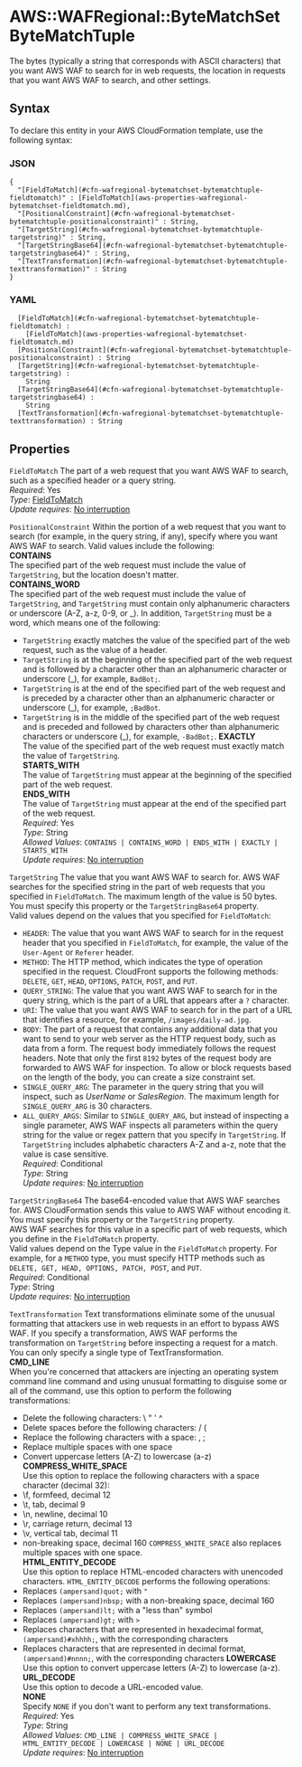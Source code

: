 # AWS::WAFRegional::ByteMatchSet ByteMatchTuple<a name="aws-properties-wafregional-bytematchset-bytematchtuple"></a>

The bytes \(typically a string that corresponds with ASCII characters\) that you want AWS WAF to search for in web requests, the location in requests that you want AWS WAF to search, and other settings\.

## Syntax<a name="aws-properties-wafregional-bytematchset-bytematchtuple-syntax"></a>

To declare this entity in your AWS CloudFormation template, use the following syntax:

### JSON<a name="aws-properties-wafregional-bytematchset-bytematchtuple-syntax.json"></a>

```
{
  "[FieldToMatch](#cfn-wafregional-bytematchset-bytematchtuple-fieldtomatch)" : [FieldToMatch](aws-properties-wafregional-bytematchset-fieldtomatch.md),
  "[PositionalConstraint](#cfn-wafregional-bytematchset-bytematchtuple-positionalconstraint)" : String,
  "[TargetString](#cfn-wafregional-bytematchset-bytematchtuple-targetstring)" : String,
  "[TargetStringBase64](#cfn-wafregional-bytematchset-bytematchtuple-targetstringbase64)" : String,
  "[TextTransformation](#cfn-wafregional-bytematchset-bytematchtuple-texttransformation)" : String
}
```

### YAML<a name="aws-properties-wafregional-bytematchset-bytematchtuple-syntax.yaml"></a>

```
﻿  [FieldToMatch](#cfn-wafregional-bytematchset-bytematchtuple-fieldtomatch) : 
    [FieldToMatch](aws-properties-wafregional-bytematchset-fieldtomatch.md)
﻿  [PositionalConstraint](#cfn-wafregional-bytematchset-bytematchtuple-positionalconstraint) : String
﻿  [TargetString](#cfn-wafregional-bytematchset-bytematchtuple-targetstring) : 
    String
﻿  [TargetStringBase64](#cfn-wafregional-bytematchset-bytematchtuple-targetstringbase64) : 
    String
﻿  [TextTransformation](#cfn-wafregional-bytematchset-bytematchtuple-texttransformation) : String
```

## Properties<a name="aws-properties-wafregional-bytematchset-bytematchtuple-properties"></a>

`FieldToMatch`  <a name="cfn-wafregional-bytematchset-bytematchtuple-fieldtomatch"></a>
The part of a web request that you want AWS WAF to search, such as a specified header or a query string\.  
*Required*: Yes  
*Type*: [FieldToMatch](aws-properties-wafregional-bytematchset-fieldtomatch.md)  
*Update requires*: [No interruption](https://docs.aws.amazon.com/AWSCloudFormation/latest/UserGuide/using-cfn-updating-stacks-update-behaviors.html#update-no-interrupt)

`PositionalConstraint`  <a name="cfn-wafregional-bytematchset-bytematchtuple-positionalconstraint"></a>
Within the portion of a web request that you want to search \(for example, in the query string, if any\), specify where you want AWS WAF to search\. Valid values include the following:  
 **CONTAINS**   
The specified part of the web request must include the value of `TargetString`, but the location doesn't matter\.  
 **CONTAINS\_WORD**   
The specified part of the web request must include the value of `TargetString`, and `TargetString` must contain only alphanumeric characters or underscore \(A\-Z, a\-z, 0\-9, or \_\)\. In addition, `TargetString` must be a word, which means one of the following:  
+  `TargetString` exactly matches the value of the specified part of the web request, such as the value of a header\.
+  `TargetString` is at the beginning of the specified part of the web request and is followed by a character other than an alphanumeric character or underscore \(\_\), for example, `BadBot;`\.
+  `TargetString` is at the end of the specified part of the web request and is preceded by a character other than an alphanumeric character or underscore \(\_\), for example, `;BadBot`\.
+  `TargetString` is in the middle of the specified part of the web request and is preceded and followed by characters other than alphanumeric characters or underscore \(\_\), for example, `-BadBot;`\.
 **EXACTLY**   
The value of the specified part of the web request must exactly match the value of `TargetString`\.  
 **STARTS\_WITH**   
The value of `TargetString` must appear at the beginning of the specified part of the web request\.  
 **ENDS\_WITH**   
The value of `TargetString` must appear at the end of the specified part of the web request\.  
*Required*: Yes  
*Type*: String  
*Allowed Values*: `CONTAINS | CONTAINS_WORD | ENDS_WITH | EXACTLY | STARTS_WITH`  
*Update requires*: [No interruption](https://docs.aws.amazon.com/AWSCloudFormation/latest/UserGuide/using-cfn-updating-stacks-update-behaviors.html#update-no-interrupt)

`TargetString`  <a name="cfn-wafregional-bytematchset-bytematchtuple-targetstring"></a>
The value that you want AWS WAF to search for\. AWS WAF searches for the specified string in the part of web requests that you specified in `FieldToMatch`\. The maximum length of the value is 50 bytes\.  
You must specify this property or the `TargetStringBase64` property\.   
Valid values depend on the values that you specified for `FieldToMatch`:  
+  `HEADER`: The value that you want AWS WAF to search for in the request header that you specified in `FieldToMatch`, for example, the value of the `User-Agent` or `Referer` header\.
+  `METHOD`: The HTTP method, which indicates the type of operation specified in the request\. CloudFront supports the following methods: `DELETE`, `GET`, `HEAD`, `OPTIONS`, `PATCH`, `POST`, and `PUT`\.
+  `QUERY_STRING`: The value that you want AWS WAF to search for in the query string, which is the part of a URL that appears after a `?` character\.
+  `URI`: The value that you want AWS WAF to search for in the part of a URL that identifies a resource, for example, `/images/daily-ad.jpg`\.
+  `BODY`: The part of a request that contains any additional data that you want to send to your web server as the HTTP request body, such as data from a form\. The request body immediately follows the request headers\. Note that only the first `8192` bytes of the request body are forwarded to AWS WAF for inspection\. To allow or block requests based on the length of the body, you can create a size constraint set\. 
+  `SINGLE_QUERY_ARG`: The parameter in the query string that you will inspect, such as *UserName* or *SalesRegion*\. The maximum length for `SINGLE_QUERY_ARG` is 30 characters\.
+  `ALL_QUERY_ARGS`: Similar to `SINGLE_QUERY_ARG`, but instead of inspecting a single parameter, AWS WAF inspects all parameters within the query string for the value or regex pattern that you specify in `TargetString`\.
If `TargetString` includes alphabetic characters A\-Z and a\-z, note that the value is case sensitive\.  
*Required*: Conditional  
*Type*: String  
*Update requires*: [No interruption](https://docs.aws.amazon.com/AWSCloudFormation/latest/UserGuide/using-cfn-updating-stacks-update-behaviors.html#update-no-interrupt)

`TargetStringBase64`  <a name="cfn-wafregional-bytematchset-bytematchtuple-targetstringbase64"></a>
The base64\-encoded value that AWS WAF searches for\. AWS CloudFormation sends this value to AWS WAF without encoding it\.  
You must specify this property or the `TargetString` property\.  
AWS WAF searches for this value in a specific part of web requests, which you define in the `FieldToMatch` property\.  
Valid values depend on the Type value in the `FieldToMatch` property\. For example, for a `METHOD` type, you must specify HTTP methods such as `DELETE, GET, HEAD, OPTIONS, PATCH, POST`, and `PUT`\.   
*Required*: Conditional  
*Type*: String  
*Update requires*: [No interruption](https://docs.aws.amazon.com/AWSCloudFormation/latest/UserGuide/using-cfn-updating-stacks-update-behaviors.html#update-no-interrupt)

`TextTransformation`  <a name="cfn-wafregional-bytematchset-bytematchtuple-texttransformation"></a>
Text transformations eliminate some of the unusual formatting that attackers use in web requests in an effort to bypass AWS WAF\. If you specify a transformation, AWS WAF performs the transformation on `TargetString` before inspecting a request for a match\.  
You can only specify a single type of TextTransformation\.  
 **CMD\_LINE**   
When you're concerned that attackers are injecting an operating system command line command and using unusual formatting to disguise some or all of the command, use this option to perform the following transformations:  
+ Delete the following characters: \\ " ' ^
+ Delete spaces before the following characters: / \(
+ Replace the following characters with a space: , ;
+ Replace multiple spaces with one space
+ Convert uppercase letters \(A\-Z\) to lowercase \(a\-z\)
 **COMPRESS\_WHITE\_SPACE**   
Use this option to replace the following characters with a space character \(decimal 32\):  
+ \\f, formfeed, decimal 12
+ \\t, tab, decimal 9
+ \\n, newline, decimal 10
+ \\r, carriage return, decimal 13
+ \\v, vertical tab, decimal 11
+ non\-breaking space, decimal 160
 `COMPRESS_WHITE_SPACE` also replaces multiple spaces with one space\.  
 **HTML\_ENTITY\_DECODE**   
Use this option to replace HTML\-encoded characters with unencoded characters\. `HTML_ENTITY_DECODE` performs the following operations:  
+ Replaces `(ampersand)quot;` with `"` 
+ Replaces `(ampersand)nbsp;` with a non\-breaking space, decimal 160
+ Replaces `(ampersand)lt;` with a "less than" symbol
+ Replaces `(ampersand)gt;` with `>` 
+ Replaces characters that are represented in hexadecimal format, `(ampersand)#xhhhh;`, with the corresponding characters
+ Replaces characters that are represented in decimal format, `(ampersand)#nnnn;`, with the corresponding characters
 **LOWERCASE**   
Use this option to convert uppercase letters \(A\-Z\) to lowercase \(a\-z\)\.  
 **URL\_DECODE**   
Use this option to decode a URL\-encoded value\.  
 **NONE**   
Specify `NONE` if you don't want to perform any text transformations\.  
*Required*: Yes  
*Type*: String  
*Allowed Values*: `CMD_LINE | COMPRESS_WHITE_SPACE | HTML_ENTITY_DECODE | LOWERCASE | NONE | URL_DECODE`  
*Update requires*: [No interruption](https://docs.aws.amazon.com/AWSCloudFormation/latest/UserGuide/using-cfn-updating-stacks-update-behaviors.html#update-no-interrupt)